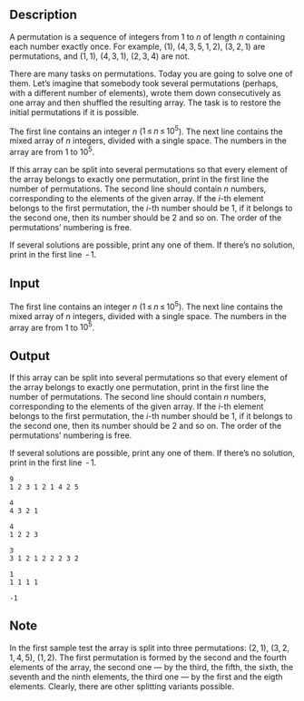 ## Description

<div><p>A permutation is a sequence of integers from <span class="tex-span">1</span> to <span class="tex-span"><i>n</i></span> of length <span class="tex-span"><i>n</i></span> containing each number exactly once. For example, <span class="tex-span">(1)</span>, <span class="tex-span">(4, 3, 5, 1, 2)</span>, <span class="tex-span">(3, 2, 1)</span> are permutations, and <span class="tex-span">(1, 1)</span>, <span class="tex-span">(4, 3, 1)</span>, <span class="tex-span">(2, 3, 4)</span> are not. </p><p>There are many tasks on permutations. Today you are going to solve one of them. Let’s imagine that somebody took several permutations (perhaps, with a different number of elements), wrote them down consecutively as one array and then shuffled the resulting array. The task is to restore the initial permutations if it is possible.</p></div><div class="input-specification"><p>The first line contains an integer <span class="tex-span"><i>n</i></span> (<span class="tex-span">1 ≤ <i>n</i> ≤ 10<sup class="upper-index">5</sup></span>). The next line contains the mixed array of <span class="tex-span"><i>n</i></span> integers, divided with a single space. The numbers in the array are from <span class="tex-span">1</span> to <span class="tex-span">10<sup class="upper-index">5</sup></span>.</p></div><div class="output-specification"><p>If this array can be split into several permutations so that every element of the array belongs to exactly one permutation, print in the first line the number of permutations. The second line should contain <span class="tex-span"><i>n</i></span> numbers, corresponding to the elements of the given array. If the <span class="tex-span"><i>i</i></span>-th element belongs to the first permutation, the <span class="tex-span"><i>i</i></span>-th number should be <span class="tex-span">1</span>, if it belongs to the second one, then its number should be <span class="tex-span">2</span> and so on. The order of the permutations’ numbering is free.</p><p>If several solutions are possible, print any one of them. If there’s no solution, print in the first line <span class="tex-span"> - 1</span>.</p></div>

## Input

<p>The first line contains an integer <span class="tex-span"><i>n</i></span> (<span class="tex-span">1 ≤ <i>n</i> ≤ 10<sup class="upper-index">5</sup></span>). The next line contains the mixed array of <span class="tex-span"><i>n</i></span> integers, divided with a single space. The numbers in the array are from <span class="tex-span">1</span> to <span class="tex-span">10<sup class="upper-index">5</sup></span>.</p>

## Output

<p>If this array can be split into several permutations so that every element of the array belongs to exactly one permutation, print in the first line the number of permutations. The second line should contain <span class="tex-span"><i>n</i></span> numbers, corresponding to the elements of the given array. If the <span class="tex-span"><i>i</i></span>-th element belongs to the first permutation, the <span class="tex-span"><i>i</i></span>-th number should be <span class="tex-span">1</span>, if it belongs to the second one, then its number should be <span class="tex-span">2</span> and so on. The order of the permutations’ numbering is free.</p><p>If several solutions are possible, print any one of them. If there’s no solution, print in the first line <span class="tex-span"> - 1</span>.</p>





```input1
9
1 2 3 1 2 1 4 2 5

```




```input2
4
4 3 2 1

```




```input3
4
1 2 2 3

```




```output1
3
3 1 2 1 2 2 2 3 2

```




```output2
1
1 1 1 1
```




```output3
-1

```



## Note

<p>In the first sample test the array is split into three permutations: <span class="tex-span">(2, 1)</span>, <span class="tex-span">(3, 2, 1, 4, 5)</span>, <span class="tex-span">(1, 2)</span>. The first permutation is formed by the second and the fourth elements of the array, the second one — by the third, the fifth, the sixth, the seventh and the ninth elements, the third one — by the first and the eigth elements. Clearly, there are other splitting variants possible. </p>
